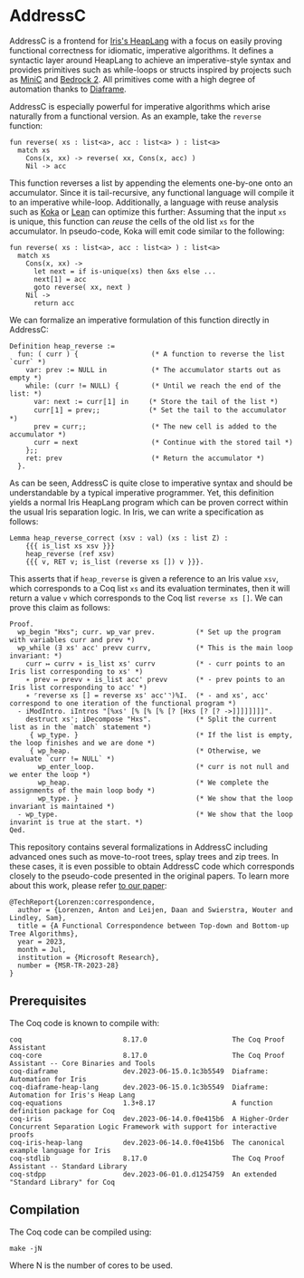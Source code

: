 # AddressC

AddressC is a frontend for [Iris's HeapLang](https://gitlab.mpi-sws.org/iris/iris)
with a focus on easily proving functional correctness for idiomatic, imperative algorithms.
It defines a syntactic layer around HeapLang to achieve an imperative-style syntax and provides primitives such as while-loops or structs
inspired by projects such as [MiniC](https://gitlab.mpi-sws.org/iris/c) and [Bedrock 2](https://github.com/mit-plv/bedrock2).
All primitives come with a high degree of automation thanks to [Diaframe](https://gitlab.mpi-sws.org/iris/diaframe).

AddressC is especially powerful for imperative algorithms which arise naturally from a functional version.
As an example, take the `reverse` function:

```koka
fun reverse( xs : list<a>, acc : list<a> ) : list<a>
  match xs
    Cons(x, xx) -> reverse( xx, Cons(x, acc) )
    Nil -> acc
```

This function reverses a list by appending the elements one-by-one onto an accumulator.
Since it is tail-recursive, any functional language will compile it to an imperative while-loop.
Additionally, a language with reuse analysis such as [Koka](https://koka-lang.github.io/koka/doc/index.html)
or [Lean](https://leanprover.github.io/) can optimize this further: Assuming that the input `xs` is unique,
this function can _reuse_ the cells of the old list `xs` for the accumulator.
In pseudo-code, Koka will emit code similar to the following:

```koka
fun reverse( xs : list<a>, acc : list<a> ) : list<a>
  match xs
    Cons(x, xx) ->
      let next = if is-unique(xs) then &xs else ...
      next[1] = acc
      goto reverse( xx, next )
    Nil ->
      return acc
```

We can formalize an imperative formulation of this function directly in AddressC:

```coq
Definition heap_reverse :=
  fun: ( curr ) {                  (* A function to reverse the list `curr` *)
    var: prev := NULL in           (* The accumulator starts out as empty *)
    while: (curr != NULL) {        (* Until we reach the end of the list: *)
      var: next := curr〚1〛 in     (* Store the tail of the list *)
      curr〚1〛 = prev;;            (* Set the tail to the accumulator *)
      prev = curr;;                (* The new cell is added to the accumulator *)
      curr = next                  (* Continue with the stored tail *)
    };;
    ret: prev                      (* Return the accumulator *)
  }.
```

As can be seen, AddressC is quite close to imperative syntax and should be understandable
by a typical imperative programmer. Yet, this definition yields a normal Iris HeapLang program
which can be proven correct within the usual Iris separation logic.
In Iris, we can write a specification as follows:

```coq
Lemma heap_reverse_correct (xsv : val) (xs : list Z) :
    {{{ is_list xs xsv }}}
    heap_reverse (ref xsv)
    {{{ v, RET v; is_list (reverse xs []) v }}}.
```

This asserts that if `heap_reverse` is given a reference to an Iris value `xsv`,
which corresponds to a Coq list `xs` and its evaluation terminates,
then it will return a value `v` which corresponds to the Coq list `reverse xs []`.
We can prove this claim as follows:

```coq
Proof.
  wp_begin "Hxs"; curr. wp_var prev.          (* Set up the program with variables curr and prev *)
  wp_while (∃ xs' acc' prevv currv,           (* This is the main loop invariant: *)
    curr ↦ currv ∗ is_list xs' currv          (* - curr points to an Iris list corresponding to xs' *)
    ∗ prev ↦ prevv ∗ is_list acc' prevv       (* - prev points to an Iris list corresponding to acc' *)
    ∗ ⌜reverse xs [] = reverse xs' acc'⌝)%I.  (* - and xs', acc' correspond to one iteration of the functional program *)
  - iModIntro. iIntros "[%xs' [% [% [% [? [Hxs [? [? ->]]]]]]]]".
    destruct xs'; iDecompose "Hxs".           (* Split the current list as in the `match` statement *)
     { wp_type. }                             (* If the list is empty, the loop finishes and we are done *)
     { wp_heap.                               (* Otherwise, we evaluate `curr != NULL` *)
       wp_enter_loop.                         (* curr is not null and we enter the loop *)
       wp_heap.                               (* We complete the assignments of the main loop body *)
       wp_type. }                             (* We show that the loop invariant is maintained *)
  - wp_type.                                  (* We show that the loop invarint is true at the start. *)
Qed.
```

This repository contains several formalizations in AddressC including advanced ones
such as move-to-root trees, splay trees and zip trees. In these cases, it is even possible
to obtain AddressC code which corresponds closely to the pseudo-code presented in the
original papers. To learn more about this work,
please refer [to our paper](https://www.microsoft.com/en-us/research/uploads/prod/2023/07/fiptree-tr.pdf):
```
@TechReport{Lorenzen:correspondence,
  author = {Lorenzen, Anton and Leijen, Daan and Swierstra, Wouter and Lindley, Sam},
  title = {A Functional Correspondence between Top-down and Bottom-up Tree Algorithms},
  year = 2023,
  month = Jul,
  institution = {Microsoft Research},
  number = {MSR-TR-2023-28}
}
```

## Prerequisites

The Coq code is known to compile with:

```
coq                         8.17.0                     The Coq Proof Assistant
coq-core                    8.17.0                     The Coq Proof Assistant -- Core Binaries and Tools
coq-diaframe                dev.2023-06-15.0.1c3b5549  Diaframe: Automation for Iris
coq-diaframe-heap-lang      dev.2023-06-15.0.1c3b5549  Diaframe: Automation for Iris's Heap Lang
coq-equations               1.3+8.17                   A function definition package for Coq
coq-iris                    dev.2023-06-14.0.f0e415b6  A Higher-Order Concurrent Separation Logic Framework with support for interactive proofs
coq-iris-heap-lang          dev.2023-06-14.0.f0e415b6  The canonical example language for Iris
coq-stdlib                  8.17.0                     The Coq Proof Assistant -- Standard Library
coq-stdpp                   dev.2023-06-01.0.d1254759  An extended "Standard Library" for Coq
```

## Compilation

The Coq code can be compiled using:
```
make -jN
```
Where N is the number of cores to be used.

